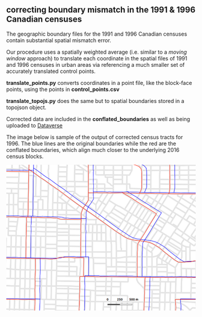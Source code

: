 ## correcting boundary mismatch in the 1991 &amp; 1996 Canadian censuses

The geographic boundary files for the 1991 and 1996 Canadian censuses contain substantial spatial mismatch error.

Our procedure uses a spatially weighted average (i.e. similar to a *moving window* approach) to translate each coordinate in the spatial files of 1991 and 1996 censuses in urban areas via referencing a much smaller set of accurately translated control points.

**translate_points.py** converts coordinates in a point file, like the block-face points, using the points in **control_points.csv**

**translate_topojs.py** does the same but to spatial boundaries stored in a topojson object.

Corrected data are included in the **conflated_boundaries** as well as being uploaded to [Dataverse](https://dataverse.scholarsportal.info/dataverse/corrected_census_boundaries_1991_1996)

The image below is sample of the output of corrected census tracts for 1996. The blue lines are the original boundaries while the red are the conflated boundaries, which align much closer to the underlying 2016 census blocks.

![](example.png)
